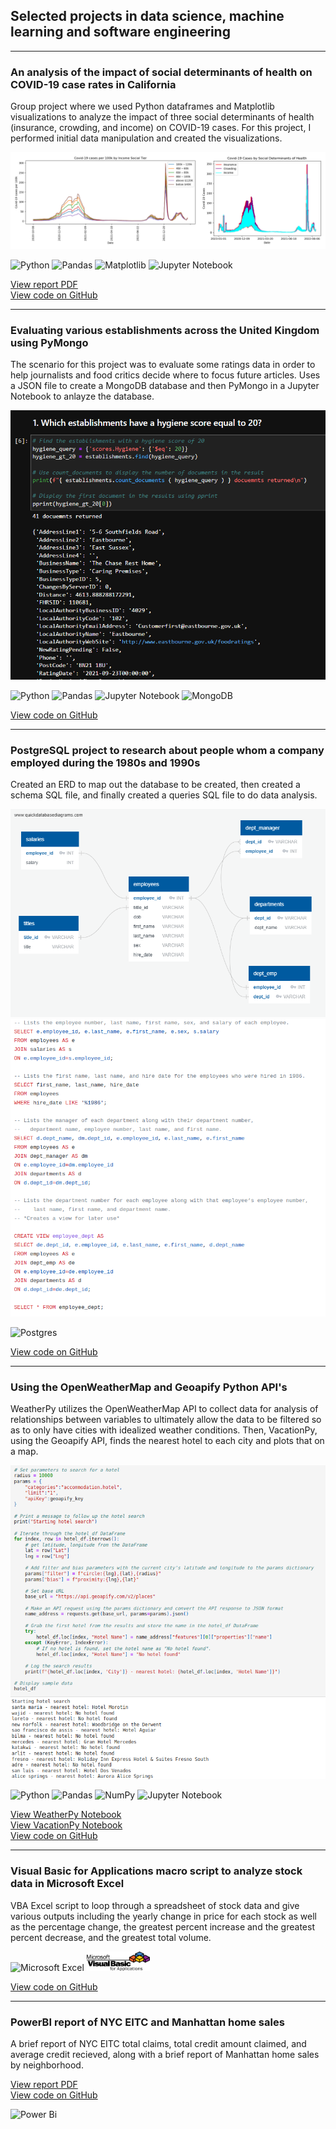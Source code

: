 ## Selected projects in data science, machine learning and software engineering
---
### An analysis of the impact of social determinants of health on COVID-19 case rates in California

Group project where we used Python dataframes and Matplotlib visualizations to analyze the impact of three social determinants of health (insurance, crowding, and income) on COVID-19 cases. For this project, I performed initial data manipulation and created the visualizations.

![COVID-19 Project](images/project1.png)

![Python](https://img.shields.io/badge/python-3670A0?style=for-the-badge&logo=python&logoColor=ffdd54) ![Pandas](https://img.shields.io/badge/pandas-%23150458.svg?style=for-the-badge&logo=pandas&logoColor=white) ![Matplotlib](https://img.shields.io/badge/Matplotlib-%23eeeeee.svg?style=for-the-badge&logo=Matplotlib&logoColor=black) ![Jupyter Notebook](https://img.shields.io/badge/jupyter-%23FA0F00.svg?style=for-the-badge&logo=jupyter&logoColor=white) 

<a href="https://github.com/JustinePile/Project_1/blob/main/Project%201%20Slide%20Deck.pdf" target="_blank" rel="noopener noreferrer">View report PDF</a>
<br><a href="https://github.com/JustinePile/Project_1/" target="_blank" rel="noopener noreferrer">View code on GitHub</a>

---

### Evaluating various establishments across the United Kingdom using PyMongo
The scenario for this project was to evaluate some ratings data in order to help journalists and food critics decide where to focus future articles. Uses a JSON file to create a MongoDB database and then PyMongo in a Jupyter Notebook to anlayze the database.

![PyMongo project](images/no_sql.png)   

![Python](https://img.shields.io/badge/python-3670A0?style=for-the-badge&logo=python&logoColor=ffdd54) ![Pandas](https://img.shields.io/badge/pandas-%23150458.svg?style=for-the-badge&logo=pandas&logoColor=white) ![Jupyter Notebook](https://img.shields.io/badge/jupyter-%23FA0F00.svg?style=for-the-badge&logo=jupyter&logoColor=white) ![MongoDB](https://img.shields.io/badge/MongoDB-%234ea94b.svg?style=for-the-badge&logo=mongodb&logoColor=white)

<a href="https://github.com/JustinePile/nosql-challenge" target="_blank" rel="noopener noreferrer">View code on GitHub</a>

---

### PostgreSQL project to research about people whom a company employed during the 1980s and 1990s
Created an ERD to map out the database to be created, then created a schema SQL file, and finally created a queries SQL file to do data analysis.

![ERD](images/ERD.png)
![SQL Queries](images/sql_queries.png)

![Postgres](https://img.shields.io/badge/postgres-%23316192.svg?style=for-the-badge&logo=postgresql&logoColor=white)

<a href="https://github.com/JustinePile/sql-challenge" target="_blank" rel="noopener noreferrer">View code on GitHub</a>

---

### Using the OpenWeatherMap and Geoapify Python API's

WeatherPy utilizes the OpenWeatherMap API to collect data for analysis of relationships between variables to ultimately allow the data to be filtered so as to only have cities with idealized weather conditions. Then, VacationPy, using the Geoapify API, finds the nearest hotel to each city and plots that on a map.   

![OpenWeatherMap API usage](images/APIs.png)    

![Python](https://img.shields.io/badge/python-3670A0?style=for-the-badge&logo=python&logoColor=ffdd54) 	![Pandas](https://img.shields.io/badge/pandas-%23150458.svg?style=for-the-badge&logo=pandas&logoColor=white) ![NumPy](https://img.shields.io/badge/numpy-%23013243.svg?style=for-the-badge&logo=numpy&logoColor=white) ![Jupyter Notebook](https://img.shields.io/badge/jupyter-%23FA0F00.svg?style=for-the-badge&logo=jupyter&logoColor=white)

<a href="https://github.com/JustinePile/python-api-challenge/blob/main/WeatherPy/WeatherPy.ipynb" target="_blank" rel="noopener noreferrer">View WeatherPy Notebook</a>
<br><a href="https://github.com/JustinePile/python-api-challenge/blob/main/VacationPy/VacationPy.ipynb" target="_blank" rel="noopener noreferrer">View VacationPy Notebook</a>
<br><a href="https://github.com/JustinePile/python-api-challenge" target="_blank" rel="noopener noreferrer">View code on GitHub</a>

---

### Visual Basic for Applications macro script to analyze stock data in Microsoft Excel

VBA Excel script to loop through a spreadsheet of stock data and give various outputs including the yearly change in price for each stock as well as the percentage change, the greatest percent increase and the greatest percent decrease, and the greatest total volume.

![Microsoft Excel](https://img.shields.io/badge/Microsoft_Excel-217346?style=for-the-badge&logo=microsoft-excel&logoColor=white) <img src="images/VBA_logo.png" style="background-color:white" width="20%" height="20%"> 

<a href="https://github.com/JustinePile/VBA-challenge" target="_blank" rel="noopener noreferrer">View code on GitHub</a>

---

### PowerBI report of NYC EITC and Manhattan home sales

A brief report of NYC EITC total claims, total credit amount claimed, and average credit recieved, along with a brief report of Manhattan home sales by neighborhood.

<a href="https://github.com/JustinePile/Power_BI/blob/main/Predictive%20Data%20Lab.pdf" target="_blank" rel="noopener noreferrer">View report PDF</a>
<br><a href="https://github.com/JustinePile/Power_BI" target="_blank" rel="noopener noreferrer">View code on GitHub</a>

![Power Bi](https://img.shields.io/badge/power_bi-F2C811?style=for-the-badge&logo=powerbi&logoColor=black)


<!-- https://github.com/Ileriayo/markdown-badges -->
<!-- [![](https://img.shields.io/badge/R-white?logo=R)](#) [![](https://img.shields.io/badge/Python-white?logo=Python)](#) [![](https://img.shields.io/badge/Jupyter-white?logo=Jupyter)](#) [![](https://img.shields.io/badge/sklearn-white?logo=scikit-learn)](#) [![](https://img.shields.io/badge/LIME-white?logo=LIME)](#) [![](https://img.shields.io/badge/SHAP-white?logo=SHAP)](#) [![](https://img.shields.io/badge/Anaconda-white?logo=anaconda)](#) [![](https://img.shields.io/badge/Geopandas-white?logo=Geopandas)](#) [![](https://img.shields.io/badge/Bash-white?logo=GNUbash)](#) [![](https://img.shields.io/badge/MongoDB-white?logo=mongodb)](#) -->
